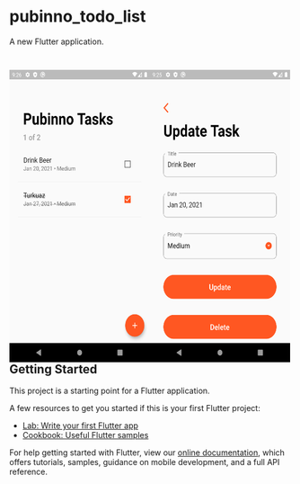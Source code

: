 # pubinno_todo_list

A new Flutter application.


<img align="left" src="https://raw.githubusercontent.com/ridvancakirtr/pubinno/master/s_0.png" style="padding-top: 2em;" width=250 height=520>
<img align="left" src="https://raw.githubusercontent.com/ridvancakirtr/pubinno/master/s_1.png" style="padding-top: 2em;" width=250 height=520>

## Getting Started

This project is a starting point for a Flutter application.

A few resources to get you started if this is your first Flutter project:

- [Lab: Write your first Flutter app](https://flutter.dev/docs/get-started/codelab)
- [Cookbook: Useful Flutter samples](https://flutter.dev/docs/cookbook)

For help getting started with Flutter, view our
[online documentation](https://flutter.dev/docs), which offers tutorials,
samples, guidance on mobile development, and a full API reference.
